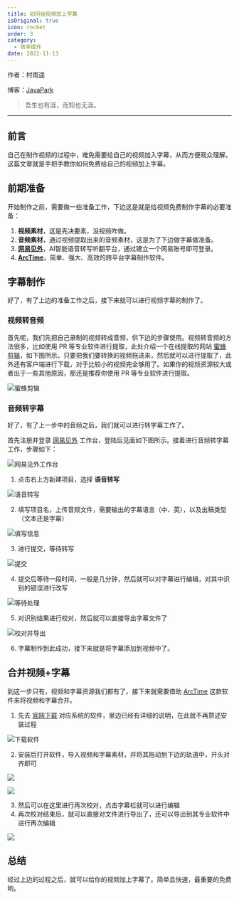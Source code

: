 ```yaml
---
title: 如何给视频加上字幕
isOriginal: true
icon: rocket
order: 3
category:
  - 效率提升
date: 2022-11-13
---
```

作者：村雨遥

博客：[JavaPark](https://cunyu1943.github.io/JavaPark)

>   吾生也有涯，而知也无涯。
---

## 前言

自己在制作视频的过程中，难免需要给自己的视频加入字幕，从而方便观众理解。这篇文章就是手把手教你如何免费给自己的视频加上字幕。

## 前期准备

开始制作之前，需要做一些准备工作，下边这是就是给视频免费制作字幕的必要准备：

1. **视频素材**，这是先决要素，没视频咋做。
2. **音频素材**，通过视频提取出来的音频素材，这是为了下边做字幕做准备。
3. **[网易见外](https://jianwai.youdao.com/)**，AI智能语音转写听翻平台，通过建立一个网易账号即可登录。
4. **[ArcTime](http://arctime.cn/index.html)**，简单、强大、高效的跨平台字幕制作软件。

## 字幕制作

好了，有了上边的准备工作之后，接下来就可以进行视频字幕的制作了。

### 视频转音频

首先呢，我们先把自己录制的视频转成音频，供下边的步骤使用。视频转音频的方法很多，比如使用 PR 等专业软件进行提取，此处介绍一个在线提取的网站 [蜜蜂剪辑](https://beecut.cn/extract-audio-online)，如下图所示。只要把我们要转换的视频拖进来，然后就可以进行提取了，此外还有客户端进行下载，对于比较小的视频完全够用了。如果你的视频资源较大或者出于一些其他原因，那还是推荐你使用 PR 等专业软件进行提取。

![蜜蜂剪辑](https://imgconvert.csdnimg.cn/aHR0cHM6Ly9jZG4uanNkZWxpdnIubmV0L2doL2N1bnl1MTk0My9pbWFnZS1ob3N0aW5nLWZvci1ibG9nL2RlZXBpbi8yMDIwMDYxMDE0NTYyNS5wbmc?x-oss-process=image/format,png)

### 音频转字幕

好了，有了上一步中的音频之后，我们就可以进行转字幕工作了。

首先注册并登录 [网易见外](https://jianwai.youdao.com/) 工作台，登陆后见面如下图所示。接着进行音频转字幕工作，步骤如下：

![网易见外工作台](https://imgconvert.csdnimg.cn/aHR0cHM6Ly9jZG4uanNkZWxpdnIubmV0L2doL2N1bnl1MTk0My9pbWFnZS1ob3N0aW5nLWZvci1ibG9nL2RlZXBpbi8yMDIwMDYxMDE1MDEyMy5wbmc?x-oss-process=image/format,png)

1. 点击右上方新建项目，选择 **语音转写**

![语音转写](https://imgconvert.csdnimg.cn/aHR0cHM6Ly9jZG4uanNkZWxpdnIubmV0L2doL2N1bnl1MTk0My9pbWFnZS1ob3N0aW5nLWZvci1ibG9nL2RlZXBpbi8yMDIwMDYxMDE1MDUzOS5wbmc?x-oss-process=image/format,png)

2. 填写项目名，上传音频文件，需要输出的字幕语言（中、英），以及出稿类型（文本还是字幕）

![填写信息](https://imgconvert.csdnimg.cn/aHR0cHM6Ly9jZG4uanNkZWxpdnIubmV0L2doL2N1bnl1MTk0My9pbWFnZS1ob3N0aW5nLWZvci1ibG9nL2RlZXBpbi8yMDIwMDYxMDE1MDgyMi5wbmc?x-oss-process=image/format,png)

3. 进行提交，等待转写

![提交](https://imgconvert.csdnimg.cn/aHR0cHM6Ly9jZG4uanNkZWxpdnIubmV0L2doL2N1bnl1MTk0My9pbWFnZS1ob3N0aW5nLWZvci1ibG9nL2RlZXBpbi8yMDIwMDYxMDE1MTIyMC5wbmc?x-oss-process=image/format,png)

4. 提交后等待一段时间，一般是几分钟，然后就可以对字幕进行编辑，对其中识别的错误进行改写

![等待处理](https://imgconvert.csdnimg.cn/aHR0cHM6Ly9jZG4uanNkZWxpdnIubmV0L2doL2N1bnl1MTk0My9pbWFnZS1ob3N0aW5nLWZvci1ibG9nL2RlZXBpbi8yMDIwMDYxMDE1MTMxNi5wbmc?x-oss-process=image/format,png)

5. 对识别结果进行校对，然后就可以直接导出字幕文件了

![校对并导出](https://imgconvert.csdnimg.cn/aHR0cHM6Ly9jZG4uanNkZWxpdnIubmV0L2doL2N1bnl1MTk0My9pbWFnZS1ob3N0aW5nLWZvci1ibG9nL2RlZXBpbi8yMDIwMDYxMDE1MTc0OC5wbmc?x-oss-process=image/format,png)

6. 字幕制作到此成功，接下来就是将字幕添加到视频中了。

## 合并视频+字幕

到这一步只有，视频和字幕资源我们都有了，接下来就需要借助 [ArcTime](http://arctime.cn/index.html) 这款软件来将视频和字幕合并。

1. 先去 [官网下载](http://arctime.cn/download.html) 对应系统的软件，里边已经有详细的说明，在此就不再赘述安装过程

![下载软件](https://imgconvert.csdnimg.cn/aHR0cHM6Ly9jZG4uanNkZWxpdnIubmV0L2doL2N1bnl1MTk0My9pbWFnZS1ob3N0aW5nLWZvci1ibG9nL2RlZXBpbi8yMDIwMDYxMDE1MjIzNy5wbmc?x-oss-process=image/format,png)

2. 安装后打开软件，导入视频和字幕素材，并将其拖动到下边的轨道中，开头对齐即可

![](https://imgconvert.csdnimg.cn/aHR0cHM6Ly9naXRlZS5jb20vY3VueXUxOTQzL2ltYWdlcy9yYXcvbWFzdGVyL0ltZ3NXaW4vMjAyMDA2MTAxNTMxNDUucG5n?x-oss-process=image/format,png)

![](https://imgconvert.csdnimg.cn/aHR0cHM6Ly9naXRlZS5jb20vY3VueXUxOTQzL2ltYWdlcy9yYXcvbWFzdGVyL0ltZ3NXaW4vMjAyMDA2MTAxNTM1MTAucG5n?x-oss-process=image/format,png)

3. 然后可以在这里进行再次校对，点击字幕栏就可以进行编辑
4. 再次校对结束后，就可以直接对文件进行导出了，还可以导出到其专业软件中进行再次编辑

![](https://imgconvert.csdnimg.cn/aHR0cHM6Ly9naXRlZS5jb20vY3VueXUxOTQzL2ltYWdlcy9yYXcvbWFzdGVyL0ltZ3NXaW4vMjAyMDA2MTAxNTM5MTEucG5n?x-oss-process=image/format,png)

## 总结

经过上边的过程之后，就可以给你的视频加上字幕了。简单且快速，最重要的免费哟。

